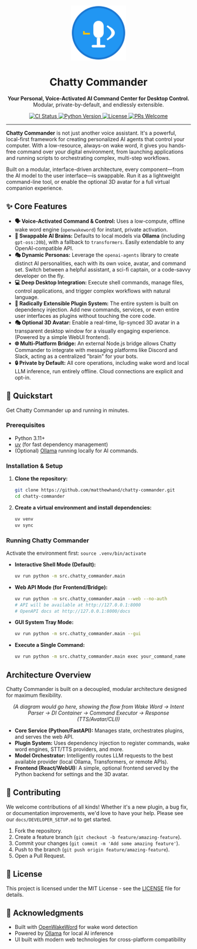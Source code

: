 <p align="center">
  <img src="https://raw.githubusercontent.com/matthewhand/chatty-commander/main/icon.svg" alt="Chatty Commander Logo" width="150">
</p>

<h1 align="center">Chatty Commander</h1>

<p align="center">
  <strong>Your Personal, Voice-Activated AI Command Center for Desktop Control.</strong>
  <br>
  Modular, private-by-default, and endlessly extensible.
</p>

<p align="center">
  <!-- Badges -->
  <a href="https://github.com/matthewhand/chatty-commander/actions/workflows/ci.yml">
    <img src="https://github.com/matthewhand/chatty-commander/actions/workflows/ci.yml/badge.svg" alt="CI Status">
  </a>
  <a href="#">
    <img src="https://img.shields.io/badge/Python-3.11+-blue.svg" alt="Python Version">
  </a>
  <a href="https://github.com/matthewhand/chatty-commander/blob/main/LICENSE">
    <img src="https://img.shields.io/badge/License-MIT-yellow.svg" alt="License">
  </a>
  <a href="https://github.com/matthewhand/chatty-commander/pulls">
    <img src="https://img.shields.io/badge/PRs-welcome-brightgreen.svg" alt="PRs Welcome">
  </a>
</p>

---

**Chatty Commander** is not just another voice assistant. It's a powerful, local-first framework for creating personalized AI agents that control your computer. With a low-resource, always-on wake word, it gives you hands-free command over your digital environment, from launching applications and running scripts to orchestrating complex, multi-step workflows.

Built on a modular, interface-driven architecture, every component—from the AI model to the user interface—is swappable. Run it as a lightweight command-line tool, or enable the optional 3D avatar for a full virtual companion experience.

## ✨ Core Features

*   **🗣️ Voice-Activated Command & Control:** Uses a low-compute, offline wake word engine (`openwakeword`) for instant, private activation.
*   **🧠 Swappable AI Brains:** Defaults to local models via **Ollama** (including `gpt-oss:20b`), with a fallback to `transformers`. Easily extendable to any OpenAI-compatible API.
*   **🎭 Dynamic Personas:** Leverage the `openai-agents` library to create distinct AI personalities, each with its own voice, avatar, and command set. Switch between a helpful assistant, a sci-fi captain, or a code-savvy developer on the fly.
*   **💻 Deep Desktop Integration:** Execute shell commands, manage files, control applications, and trigger complex workflows with natural language.
*   **🔌 Radically Extensible Plugin System:** The entire system is built on dependency injection. Add new commands, services, or even entire user interfaces as plugins without touching the core code.
*   **🎭 Optional 3D Avatar:** Enable a real-time, lip-synced 3D avatar in a transparent desktop window for a visually engaging experience. (Powered by a simple WebUI frontend).
*   **🌐 Multi-Platform Bridge:** An external Node.js bridge allows Chatty Commander to integrate with messaging platforms like Discord and Slack, acting as a centralized "brain" for your bots.
*   **🔒 Private by Default:** All core operations, including wake word and local LLM inference, run entirely offline. Cloud connections are explicit and opt-in.

## 🚀 Quickstart

Get Chatty Commander up and running in minutes.

### Prerequisites

*   Python 3.11+
*   [uv](https://github.com/astral-sh/uv) (for fast dependency management)
*   (Optional) [Ollama](https://ollama.ai/) running locally for AI commands.

### Installation & Setup

1.  **Clone the repository:**
    ```bash
    git clone https://github.com/matthewhand/chatty-commander.git
    cd chatty-commander
    ```

2.  **Create a virtual environment and install dependencies:**
    ```bash
    uv venv
    uv sync
    ```

### Running Chatty Commander

Activate the environment first: `source .venv/bin/activate`

*   **Interactive Shell Mode (Default):**
    ```bash
    uv run python -m src.chatty_commander.main
    ```

*   **Web API Mode (for Frontend/Bridge):**
    ```bash
    uv run python -m src.chatty_commander.main --web --no-auth
    # API will be available at http://127.0.0.1:8000
    # OpenAPI docs at http://127.0.0.1:8000/docs
    ```

*   **GUI System Tray Mode:**
    ```bash
    uv run python -m src.chatty_commander.main --gui
    ```

*   **Execute a Single Command:**
    ```bash
    uv run python -m src.chatty_commander.main exec your_command_name
    ```

## Architecture Overview

Chatty Commander is built on a decoupled, modular architecture designed for maximum flexibility.

<p align="center">
  <em>(A diagram would go here, showing the flow from Wake Word -> Intent Parser -> DI Container -> Command Executor -> Response (TTS/Avatar/CLI))</em>
</p>

*   **Core Service (Python/FastAPI):** Manages state, orchestrates plugins, and serves the web API.
*   **Plugin System:** Uses dependency injection to register commands, wake word engines, STT/TTS providers, and more.
*   **Model Orchestrator:** Intelligently routes LLM requests to the best available provider (local Ollama, Transformers, or remote APIs).
*   **Frontend (React/WebUI):** A simple, optional frontend served by the Python backend for settings and the 3D avatar.

## 🤝 Contributing

We welcome contributions of all kinds! Whether it's a new plugin, a bug fix, or documentation improvements, we'd love to have your help. Please see our `docs/DEVELOPER_SETUP.md` to get started.

1.  Fork the repository.
2.  Create a feature branch (`git checkout -b feature/amazing-feature`).
3.  Commit your changes (`git commit -m 'Add some amazing feature'`).
4.  Push to the branch (`git push origin feature/amazing-feature`).
5.  Open a Pull Request.

## 📄 License

This project is licensed under the MIT License - see the [LICENSE](LICENSE) file for details.

## 🙏 Acknowledgments

*   Built with [OpenWakeWord](https://github.com/dscripka/openWakeWord) for wake word detection
*   Powered by [Ollama](https://ollama.ai/) for local AI inference
*   UI built with modern web technologies for cross-platform compatibility

